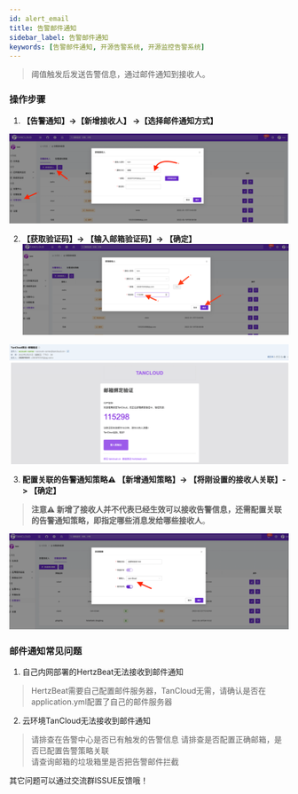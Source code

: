 ```yaml
---
id: alert_email  
title: 告警邮件通知      
sidebar_label: 告警邮件通知   
keywords: [告警邮件通知, 开源告警系统, 开源监控告警系统]
---
```


> 阈值触发后发送告警信息，通过邮件通知到接收人。

### 操作步骤

1. **【告警通知】->【新增接收人】 ->【选择邮件通知方式】**

![email](/img/docs/help/alert-notice-1.png)

2. **【获取验证码】-> 【输入邮箱验证码】-> 【确定】**
   ![email](/img/docs/help/alert-notice-2.png)

![email](/img/docs/help/alert-notice-3.png)

3. **配置关联的告警通知策略⚠️ 【新增通知策略】-> 【将刚设置的接收人关联】-> 【确定】**

> **注意⚠️ 新增了接收人并不代表已经生效可以接收告警信息，还需配置关联的告警通知策略，即指定哪些消息发给哪些接收人**。

![email](/img/docs/help/alert-notice-4.png)

### 邮件通知常见问题

1. 自己内网部署的HertzBeat无法接收到邮件通知

> HertzBeat需要自己配置邮件服务器，TanCloud无需，请确认是否在application.yml配置了自己的邮件服务器

2. 云环境TanCloud无法接收到邮件通知

> 请排查在告警中心是否已有触发的告警信息
> 请排查是否配置正确邮箱，是否已配置告警策略关联  
> 请查询邮箱的垃圾箱里是否把告警邮件拦截

其它问题可以通过交流群ISSUE反馈哦！
